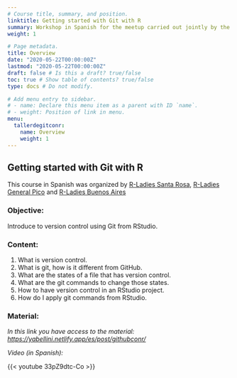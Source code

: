 ```yaml
---
# Course title, summary, and position.
linktitle: Getting started with Git with R
summary: Workshop in Spanish for the meetup carried out jointly by the R-Ladies Santa Rosa, General Pico and Buenos Aires chapters on May 18 on taking first steps in Git using R.
weight: 1

# Page metadata.
title: Overview
date: "2020-05-22T00:00:00Z"
lastmod: "2020-05-22T00:00:00Z"
draft: false # Is this a draft? true/false
toc: true # Show table of contents? true/false
type: docs # Do not modify.

# Add menu entry to sidebar.
# - name: Declare this menu item as a parent with ID `name`.
# - weight: Position of link in menu.
menu:
  tallerdegitconr:
    name: Overview
    weight: 1
---
```



## Getting started with Git with R

This course in Spanish was organized by [R-Ladies Santa Rosa](https://twitter.com/RLadiesSR), [R-Ladies General Pico](https://twitter.com/RLadiesGP) and [R-Ladies Buenos Aires](https://twitter.com/RLadiesBA)

### Objective:
Introduce to version control using Git from RStudio.

### Content:

1. What is version control.
2. What is git, how is it different from GitHub.
3. What are the states of a file that has version control.
4. What are the git commands to change those states.
5. How to have version control in an RStudio project.
6. How do I apply git commands from RStudio.

### Material:

*In this link you have access to the material: https://yabellini.netlify.app/es/post/githubconr/*

*Video (in Spanish):*

{{< youtube 33pZ9dtc-Co >}}


